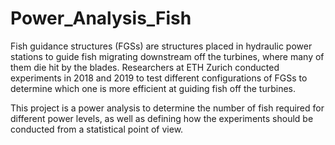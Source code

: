 # Power_Analysis_Fish
Fish guidance structures (FGSs) are structures placed in hydraulic power stations to guide fish migrating downstream off the turbines, where many of them die hit by the blades. Researchers at ETH Zurich conducted experiments in 2018 and 2019 to test different configurations of FGSs to determine which one is more efficient at guiding fish off the turbines.

This project is a power analysis to determine the number of fish required for different power levels, as well as defining how the experiments should be conducted from a statistical point of view.
